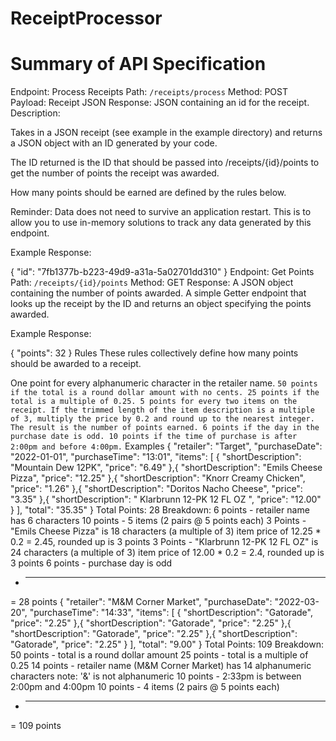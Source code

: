 # ReceiptProcessor

# Summary of API Specification
Endpoint: Process Receipts
Path: `/receipts/process`
Method: POST
Payload: Receipt JSON
Response: JSON containing an id for the receipt.
Description:

  Takes in a JSON receipt (see example in the example directory) and returns a JSON object with an ID generated by your code.
  
  The ID returned is the ID that should be passed into /receipts/{id}/points to get the number of points the receipt was awarded.
  
  How many points should be earned are defined by the rules below.
  
  Reminder: Data does not need to survive an application restart. This is to allow you to use in-memory solutions to track any data generated by this endpoint.

Example Response:

{ "id": "7fb1377b-b223-49d9-a31a-5a02701dd310" }
Endpoint: Get Points
Path: `/receipts/{id}/points`
Method: GET
Response: A JSON object containing the number of points awarded.
  A simple Getter endpoint that looks up the receipt by the ID and returns an object specifying the points awarded.

Example Response:

{ "points": 32 }
Rules
These rules collectively define how many points should be awarded to a receipt.

One point for every alphanumeric character in the retailer name.
`50 points if the total is a round dollar amount with no cents.
25 points if the total is a multiple of 0.25.
5 points for every two items on the receipt.
If the trimmed length of the item description is a multiple of 3, multiply the price by 0.2 and round up to the nearest integer. The result is the number of points earned.
6 points if the day in the purchase date is odd.
10 points if the time of purchase is after 2:00pm and before 4:00pm.`
Examples
{
  "retailer": "Target",
  "purchaseDate": "2022-01-01",
  "purchaseTime": "13:01",
  "items": [
    {
      "shortDescription": "Mountain Dew 12PK",
      "price": "6.49"
    },{
      "shortDescription": "Emils Cheese Pizza",
      "price": "12.25"
    },{
      "shortDescription": "Knorr Creamy Chicken",
      "price": "1.26"
    },{
      "shortDescription": "Doritos Nacho Cheese",
      "price": "3.35"
    },{
      "shortDescription": "   Klarbrunn 12-PK 12 FL OZ  ",
      "price": "12.00"
    }
  ],
  "total": "35.35"
}
Total Points: 28
Breakdown:
     6 points - retailer name has 6 characters
    10 points - 5 items (2 pairs @ 5 points each)
     3 Points - "Emils Cheese Pizza" is 18 characters (a multiple of 3)
                item price of 12.25 * 0.2 = 2.45, rounded up is 3 points
     3 Points - "Klarbrunn 12-PK 12 FL OZ" is 24 characters (a multiple of 3)
                item price of 12.00 * 0.2 = 2.4, rounded up is 3 points
     6 points - purchase day is odd
  + ---------
  = 28 points
{
  "retailer": "M&M Corner Market",
  "purchaseDate": "2022-03-20",
  "purchaseTime": "14:33",
  "items": [
    {
      "shortDescription": "Gatorade",
      "price": "2.25"
    },{
      "shortDescription": "Gatorade",
      "price": "2.25"
    },{
      "shortDescription": "Gatorade",
      "price": "2.25"
    },{
      "shortDescription": "Gatorade",
      "price": "2.25"
    }
  ],
  "total": "9.00"
}
Total Points: 109
Breakdown:
    50 points - total is a round dollar amount
    25 points - total is a multiple of 0.25
    14 points - retailer name (M&M Corner Market) has 14 alphanumeric characters
                note: '&' is not alphanumeric
    10 points - 2:33pm is between 2:00pm and 4:00pm
    10 points - 4 items (2 pairs @ 5 points each)
  + ---------
  = 109 points
